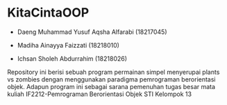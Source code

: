 # KitaCintaOOP

- Daeng Muhammad Yusuf Aqsha Alfarabi (18217045)

- Madiha Ainayya Faizzati (18218010)

- Ichsan Sholeh Abdurrahim (18218026)

Repository ini berisi sebuah program permainan simpel menyerupai plants vs zombies dengan menggunakan paradigma pemrograman berorientasi objek. Adapun program ini sebagai sarana pemenuhan tugas besar mata kuliah IF2212-Pemrograman Berorientasi Objek STI Kelompok 13
